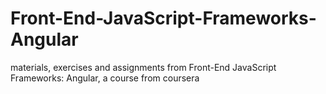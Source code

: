 # Front-End-JavaScript-Frameworks-Angular
materials, exercises and assignments from Front-End JavaScript Frameworks: Angular, a course from coursera
